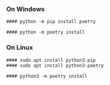 ### On Windows 

    #### python -m pip install poetry 

    #### python -m poetry install

### On Linux 

    #### sudo apt install python3-pip
    #### sudo apt install python3-poetry

    #### python3 -m poetry install
